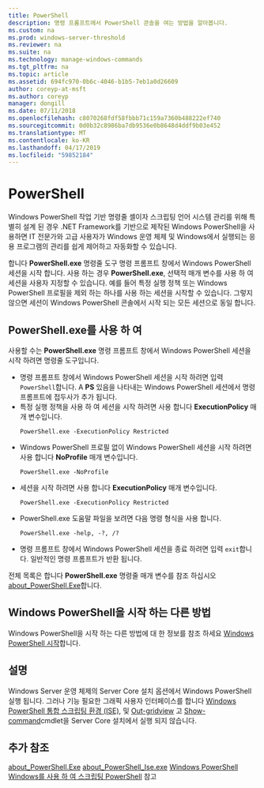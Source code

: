 ```yaml
---
title: PowerShell
description: 명령 프롬프트에서 PowerShell 콘솔을 여는 방법을 알아봅니다.
ms.custom: na
ms.prod: windows-server-threshold
ms.reviewer: na
ms.suite: na
ms.technology: manage-windows-commands
ms.tgt_pltfrm: na
ms.topic: article
ms.assetid: 694fc970-0b6c-4046-b1b5-7eb1a0d26609
author: coreyp-at-msft
ms.author: coreyp
manager: dongill
ms.date: 07/11/2018
ms.openlocfilehash: c8070268fdf58fbbb71c159a7360b488222ef740
ms.sourcegitcommit: 0d0b32c8986ba7db9536e0b8648d4ddf9b03e452
ms.translationtype: MT
ms.contentlocale: ko-KR
ms.lasthandoff: 04/17/2019
ms.locfileid: "59852184"
---
```

# <a name="powershell"></a>PowerShell

Windows PowerShell 작업 기반 명령줄 셸이자 스크립팅 언어 시스템 관리를 위해 특별히 설계 된 경우 .NET Framework를 기반으로 제작된 Windows PowerShell을 사용하면 IT 전문가와 고급 사용자가 Windows 운영 체제 및 Windows에서 실행되는 응용 프로그램의 관리를 쉽게 제어하고 자동화할 수 있습니다.

합니다 **PowerShell.exe** 명령줄 도구 명령 프롬프트 창에서 Windows PowerShell 세션을 시작 합니다. 사용 하는 경우 **PowerShell.exe**, 선택적 매개 변수를 사용 하 여 세션을 사용자 지정할 수 있습니다. 예를 들어 특정 실행 정책 또는 Windows PowerShell 프로필을 제외 하는 하나를 사용 하는 세션을 시작할 수 있습니다. 그렇지 않으면 세션이 Windows PowerShell 콘솔에서 시작 되는 모든 세션으로 동일 합니다.

## <a name="using-powershellexe"></a>PowerShell.exe를 사용 하 여

사용할 수는 **PowerShell.exe** 명령 프롬프트 창에서 Windows PowerShell 세션을 시작 하려면 명령줄 도구입니다.

- 명령 프롬프트 창에서 Windows PowerShell 세션을 시작 하려면 입력 `PowerShell`합니다. A **PS** 있음을 나타내는 Windows PowerShell 세션에서 명령 프롬프트에 접두사가 추가 됩니다.
- 특정 실행 정책을 사용 하 여 세션을 시작 하려면 사용 합니다 **ExecutionPolicy** 매개 변수입니다.  
    ```
    PowerShell.exe -ExecutionPolicy Restricted
    ```  
- Windows PowerShell 프로필 없이 Windows PowerShell 세션을 시작 하려면 사용 합니다 **NoProfile** 매개 변수입니다.  
    ```
    PowerShell.exe -NoProfile
    ```  
- 세션을 시작 하려면 사용 합니다 **ExecutionPolicy** 매개 변수입니다.  
    ```
    PowerShell.exe -ExecutionPolicy Restricted
    ```  
- PowerShell.exe 도움말 파일을 보려면 다음 명령 형식을 사용 합니다.  
    ```
    PowerShell.exe -help, -?, /?
    ```  
- 명령 프롬프트 창에서 Windows PowerShell 세션을 종료 하려면 입력 `exit`합니다. 일반적인 명령 프롬프트가 반환 됩니다.

전체 목록은 합니다 **PowerShell.exe** 명령줄 매개 변수를 참조 하십시오 [about_PowerShell.Exe](https://go.microsoft.com/fwlink/?LinkID=113439)합니다.

## <a name="other-ways-to-start-windows-powershell"></a>Windows PowerShell을 시작 하는 다른 방법

Windows PowerShell을 시작 하는 다른 방법에 대 한 정보를 참조 하세요 [Windows PowerShell 시작](https://go.microsoft.com/fwlink/?LinkID=135259)합니다.

## <a name="remarks"></a>설명

Windows Server 운영 체제의 Server Core 설치 옵션에서 Windows PowerShell 실행 됩니다. 그러나 기능 필요한 그래픽 사용자 인터페이스를 합니다 [Windows PowerShell 통합 스크립팅 환경 (ISE)](https://technet.microsoft.com/library/hh849182), 및 [Out-gridview](https://go.microsoft.com/fwlink/?LinkID=113364) 고 [Show-command](https://go.microsoft.com/fwlink/?LinkID=217448)cmdlet을 Server Core 설치에서 실행 되지 않습니다.

## <a name="additional-references"></a>추가 참조

[about_PowerShell.Exe](https://go.microsoft.com/fwlink/?LinkID=113439)
[about_PowerShell_Ise.exe](https://go.microsoft.com/fwlink/?LinkId=256512)
[Windows PowerShell](https://go.microsoft.com/fwlink/?LinkID=107116)
[Windows를 사용 하 여 스크립팅 PowerShell](https://technet.microsoft.com/scriptcenter/dd742419) 참고